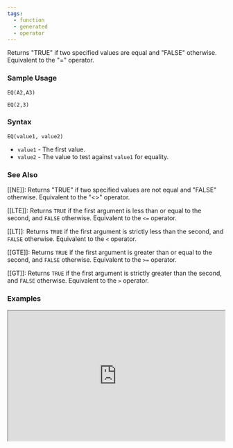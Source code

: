 ```yaml
---
tags:
  - function
  - generated
  - operator
---
```


Returns "TRUE" if two specified values are equal and "FALSE" otherwise. Equivalent to the "=" operator.

### Sample Usage

`EQ(A2,A3)`

`EQ(2,3)`

### Syntax

`EQ(value1, value2)`

* `value1` - The first value.
* `value2` - The value to test against `value1` for equality.

### See Also

[[NE]]: Returns "TRUE" if two specified values are not equal and "FALSE" otherwise. Equivalent to the "<>" operator.

[[LTE]]: Returns `TRUE` if the first argument is less than or equal to the second, and `FALSE` otherwise. Equivalent to the `<=` operator.

[[LT]]: Returns `TRUE` if the first argument is strictly less than the second, and `FALSE` otherwise. Equivalent to the `<` operator.

[[GTE]]: Returns `TRUE` if the first argument is greater than or equal to the second, and `FALSE` otherwise. Equivalent to the `>=` operator.

[[GT]]: Returns `TRUE` if the first argument is strictly greater than the second, and `FALSE` otherwise. Equivalent to the `>` operator.

### Examples

<iframe height="300" src="https://docs.google.com/spreadsheets/d/1ahVQ2QYRDfJXMNkCFWOpShajCB6zbkdndLQF-h-f0MM/pubhtml" width="500"></iframe>